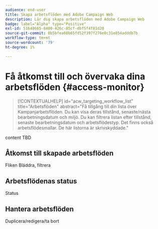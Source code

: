 ```yaml
---
audience: end-user
title: Skapa arbetsflöden med Adobe Campaign Web
description: Lär dig skapa arbetsflöden med Adobe Campaign Web
badge: label="Alpha" type="Positive"
exl-id: 51648665-8400-426c-85cf-dbf5f4f81d20
source-git-commit: 0b5bfea60b65fd52f397f276e0c31e854adddb7b
workflow-type: tm+mt
source-wordcount: '79'
ht-degree: 1%

---
```


# Få åtkomst till och övervaka dina arbetsflöden {#access-monitor}

>[!CONTEXTUALHELP]
>id="acw_targeting_workflow_list"
>title="Arbetsflöden"
>abstract="Få tillgång till din lista över Kampanjarbetsflöden. Du kan visa deras tillstånd, senaste/nästa bearbetningsdatum och miljö. Du kan filtrera listan efter tillstånd, senaste bearbetningsdatum och arbetsflödestyp. Det finns också arbetsflödesmallar. De här listorna är skrivskyddade."

content TBD

## Åtkomst till skapade arbetsflöden

Fliken Bläddra, filtrera

## Arbetsflödenas status

Status

## Hantera arbetsflöden

Duplicera/redigera/ta bort
